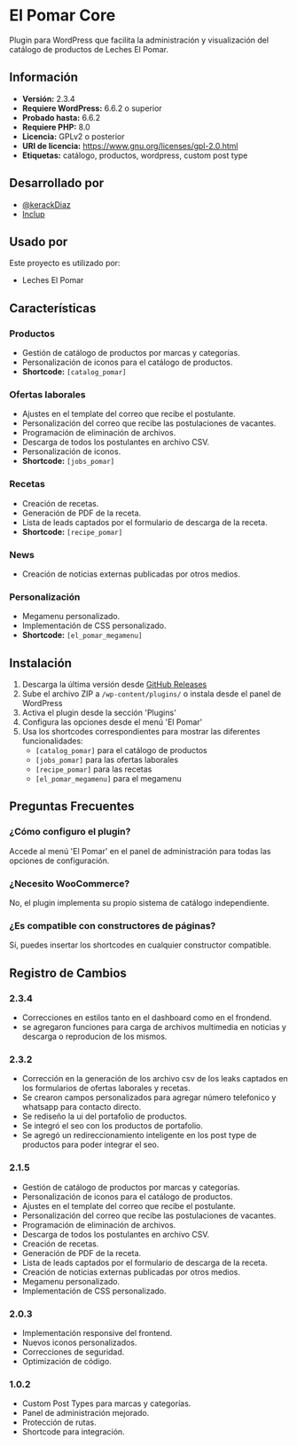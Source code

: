 # El Pomar Core

Plugin para WordPress que facilita la administración y visualización del catálogo de productos de Leches El Pomar.

## Información

- **Versión:** 2.3.4
- **Requiere WordPress:** 6.6.2 o superior
- **Probado hasta:** 6.6.2  
- **Requiere PHP:** 8.0
- **Licencia:** GPLv2 o posterior
- **URI de licencia:** https://www.gnu.org/licenses/gpl-2.0.html
- **Etiquetas:** catálogo, productos, wordpress, custom post type

## Desarrollado por

- [@kerackDiaz](https://www.github.com/kerackdiaz)
- [Inclup](https://inclup.com)

## Usado por

Este proyecto es utilizado por:

- Leches El Pomar

## Características

### Productos
- Gestión de catálogo de productos por marcas y categorías.
- Personalización de iconos para el catálogo de productos.
- **Shortcode:** `[catalog_pomar]`

### Ofertas laborales
- Ajustes en el template del correo que recibe el postulante.
- Personalización del correo que recibe las postulaciones de vacantes.
- Programación de eliminación de archivos.
- Descarga de todos los postulantes en archivo CSV.
- Personalización de iconos.
- **Shortcode:** `[jobs_pomar]`

### Recetas
- Creación de recetas.
- Generación de PDF de la receta.
- Lista de leads captados por el formulario de descarga de la receta.
- **Shortcode:** `[recipe_pomar]`

### News
- Creación de noticias externas publicadas por otros medios.

### Personalización
- Megamenu personalizado.
- Implementación de CSS personalizado.
- **Shortcode:** `[el_pomar_megamenu]`

## Instalación

1. Descarga la última versión desde [GitHub Releases](https://github.com/kerackdiaz/El_PomarCoreWP/releases)
2. Sube el archivo ZIP a `/wp-content/plugins/` o instala desde el panel de WordPress
3. Activa el plugin desde la sección 'Plugins'
4. Configura las opciones desde el menú 'El Pomar'
5. Usa los shortcodes correspondientes para mostrar las diferentes funcionalidades:
    - `[catalog_pomar]` para el catálogo de productos
    - `[jobs_pomar]` para las ofertas laborales
    - `[recipe_pomar]` para las recetas
    - `[el_pomar_megamenu]` para el megamenu

## Preguntas Frecuentes

### ¿Cómo configuro el plugin?
Accede al menú 'El Pomar' en el panel de administración para todas las opciones de configuración.

### ¿Necesito WooCommerce?
No, el plugin implementa su propio sistema de catálogo independiente.

### ¿Es compatible con constructores de páginas?
Sí, puedes insertar los shortcodes en cualquier constructor compatible.

## Registro de Cambios

### 2.3.4
- Correcciones en estilos tanto en el dashboard como en el frondend.
- se agregaron funciones para carga de archivos multimedia en noticias y descarga o reproducion de los mismos.

### 2.3.2
- Corrección en la generación de los archivo csv de los leaks captados en los formularios de ofertas laborales y recetas.
- Se crearon campos personalizados para agregar número telefonico y whatsapp para contacto directo.
- Se rediseño la ui del portafolio de productos.
- Se integró el seo con los productos de portafolio.
- Se agregó un redireccionamiento inteligente en los post type de productos para poder integrar el seo.

### 2.1.5
- Gestión de catálogo de productos por marcas y categorías.
- Personalización de iconos para el catálogo de productos.
- Ajustes en el template del correo que recibe el postulante.
- Personalización del correo que recibe las postulaciones de vacantes.
- Programación de eliminación de archivos.
- Descarga de todos los postulantes en archivo CSV.
- Creación de recetas.
- Generación de PDF de la receta.
- Lista de leads captados por el formulario de descarga de la receta.
- Creación de noticias externas publicadas por otros medios.
- Megamenu personalizado.
- Implementación de CSS personalizado.

### 2.0.3
- Implementación responsive del frontend.
- Nuevos iconos personalizados.
- Correcciones de seguridad.
- Optimización de código.

### 1.0.2 
- Custom Post Types para marcas y categorías.
- Panel de administración mejorado.
- Protección de rutas.
- Shortcode para integración.




